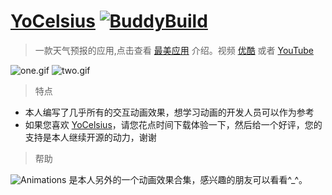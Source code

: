 # [YoCelsius](https://itunes.apple.com/us/app/yocelsius/id967721892?l=zh&ls=1&mt=8) [![BuddyBuild](https://dashboard.buddybuild.com/api/statusImage?appID=5632974df17c960100963f91&branch=master&build=latest)](https://dashboard.buddybuild.com/apps/5632974df17c960100963f91/build/latest)

> 一款天气预报的应用,点击查看 [最美应用](http://zuimeia.com/community/app/18582/?platform=1) 介绍。视频 [优酷](http://v.youku.com/v_show/id_XOTE2NTExNzcy.html?f=23580549) 或者 [YouTube](https://youtu.be/VexnA55e9K4)

![one.gif](http://images.cnitblog.com/blog2015/607542/201504/211608037347783.gif) ![two.gif](http://images.cnitblog.com/blog2015/607542/201504/211608153124546.gif) 

> 特点

* 本人编写了几乎所有的交互动画效果，想学习动画的开发人员可以作为参考
* 如果您喜欢 [YoCelsius](https://itunes.apple.com/us/app/yocelsius/id967721892?l=zh&ls=1&mt=8)，请您花点时间下载体验一下，然后给一个好评，您的支持是本人继续开源的动力，谢谢

> 帮助

![Animations](https://github.com/YouXianMing/Animations) 是本人另外的一个动画效果合集，感兴趣的朋友可以看看^_^。
